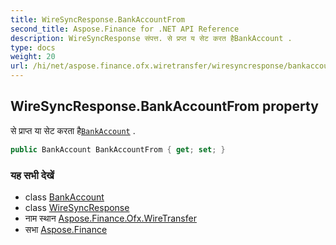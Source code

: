 ```yaml
---
title: WireSyncResponse.BankAccountFrom
second_title: Aspose.Finance for .NET API Reference
description: WireSyncResponse संपत्त. से प्रप्त य सेट करत हैBankAccount .
type: docs
weight: 20
url: /hi/net/aspose.finance.ofx.wiretransfer/wiresyncresponse/bankaccountfrom/
---
```

## WireSyncResponse.BankAccountFrom property

से प्राप्त या सेट करता है[`BankAccount`](../../../aspose.finance.ofx/bankaccount/) .

```csharp
public BankAccount BankAccountFrom { get; set; }
```

### यह सभी देखें

* class [BankAccount](../../../aspose.finance.ofx/bankaccount/)
* class [WireSyncResponse](../)
* नाम स्थान [Aspose.Finance.Ofx.WireTransfer](../../wiresyncresponse/)
* सभा [Aspose.Finance](../../../)


